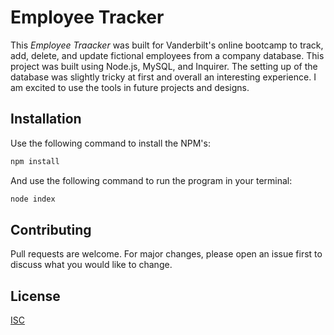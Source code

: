 # Employee Tracker

This *Employee Traacker* was built for Vanderbilt's online bootcamp to track, add, delete, and update fictional employees from a company database. This project was built using Node.js, MySQL, and Inquirer. The setting up of the database was slightly tricky at first and overall an interesting experience. I am excited to use the tools in future projects and designs.

## Installation

Use the following command to install the NPM's:

```bash
npm install
```
And use the following command to run the program in your terminal:
```bash
node index
```


## Contributing
Pull requests are welcome. For major changes, please open an issue first to discuss what you would like to change.


## License
[ISC](https://choosealicense.com/licenses/isc/)

